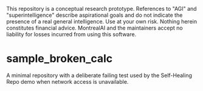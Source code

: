 This repository is a conceptual research prototype. References to "AGI" and "superintelligence" describe aspirational goals and do not indicate the presence of a real general intelligence. Use at your own risk. Nothing herein constitutes financial advice. MontrealAI and the maintainers accept no liability for losses incurred from using this software.

# sample_broken_calc

A minimal repository with a deliberate failing test used by the
Self-Healing Repo demo when network access is unavailable.
